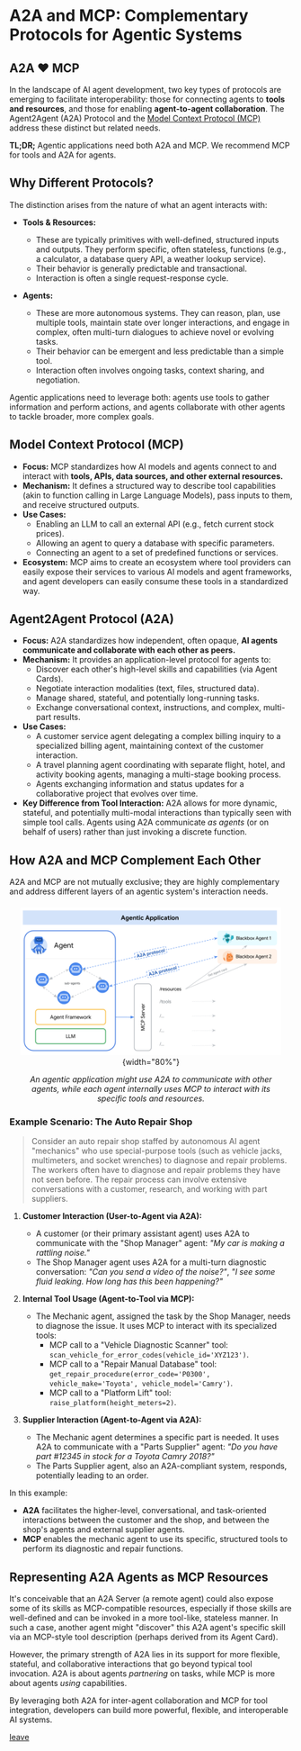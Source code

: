 # A2A and MCP: Complementary Protocols for Agentic Systems

## A2A ❤️ MCP

In the landscape of AI agent development, two key types of protocols are emerging to facilitate interoperability: those for connecting agents to **tools and resources**, and those for enabling **agent-to-agent collaboration**. The Agent2Agent (A2A) Protocol and the [Model Context Protocol (MCP)](https://modelcontextprotocol.io/) address these distinct but related needs.

**TL;DR;** Agentic applications need both A2A and MCP. We recommend MCP for tools and A2A for agents.

## Why Different Protocols?

The distinction arises from the nature of what an agent interacts with:

- **Tools & Resources:**

    - These are typically primitives with well-defined, structured inputs and outputs. They perform specific, often stateless, functions (e.g., a calculator, a database query API, a weather lookup service).
    - Their behavior is generally predictable and transactional.
    - Interaction is often a single request-response cycle.

- **Agents:**
    - These are more autonomous systems. They can reason, plan, use multiple tools, maintain state over longer interactions, and engage in complex, often multi-turn dialogues to achieve novel or evolving tasks.
    - Their behavior can be emergent and less predictable than a simple tool.
    - Interaction often involves ongoing tasks, context sharing, and negotiation.

Agentic applications need to leverage both: agents use tools to gather information and perform actions, and agents collaborate with other agents to tackle broader, more complex goals.

## Model Context Protocol (MCP)

- **Focus:** MCP standardizes how AI models and agents connect to and interact with **tools, APIs, data sources, and other external resources.**
- **Mechanism:** It defines a structured way to describe tool capabilities (akin to function calling in Large Language Models), pass inputs to them, and receive structured outputs.
- **Use Cases:**
    - Enabling an LLM to call an external API (e.g., fetch current stock prices).
    - Allowing an agent to query a database with specific parameters.
    - Connecting an agent to a set of predefined functions or services.
- **Ecosystem:** MCP aims to create an ecosystem where tool providers can easily expose their services to various AI models and agent frameworks, and agent developers can easily consume these tools in a standardized way.

## Agent2Agent Protocol (A2A)

- **Focus:** A2A standardizes how independent, often opaque, **AI agents communicate and collaborate with each other as peers.**
- **Mechanism:** It provides an application-level protocol for agents to:
    - Discover each other's high-level skills and capabilities (via Agent Cards).
    - Negotiate interaction modalities (text, files, structured data).
    - Manage shared, stateful, and potentially long-running tasks.
    - Exchange conversational context, instructions, and complex, multi-part results.
- **Use Cases:**
    - A customer service agent delegating a complex billing inquiry to a specialized billing agent, maintaining context of the customer interaction.
    - A travel planning agent coordinating with separate flight, hotel, and activity booking agents, managing a multi-stage booking process.
    - Agents exchanging information and status updates for a collaborative project that evolves over time.
- **Key Difference from Tool Interaction:** A2A allows for more dynamic, stateful, and potentially multi-modal interactions than typically seen with simple tool calls. Agents using A2A communicate _as agents_ (or on behalf of users) rather than just invoking a discrete function.

## How A2A and MCP Complement Each Other

A2A and MCP are not mutually exclusive; they are highly complementary and address different layers of an agentic system's interaction needs.

<div style="text-align: center; margin: 20px;" markdown>

![Diagram showing A2A and MCP working together. A User interacts with Agent A via A2A. Agent A interacts with Agent B via A2A. Agent B uses MCP to interact with Tool 1 and Tool 2.](../assets/a2a-mcp.png){width="80%"}

_An agentic application might use A2A to communicate with other agents, while each agent internally uses MCP to interact with its specific tools and resources._

</div>

### Example Scenario: The Auto Repair Shop

> Consider an auto repair shop staffed by autonomous AI agent "mechanics" who use special-purpose tools (such as vehicle jacks, multimeters, and socket wrenches) to diagnose and repair problems. The workers often have to diagnose and repair problems they have not seen before. The repair process can involve extensive conversations with a customer, research, and working with part suppliers.

1. **Customer Interaction (User-to-Agent via A2A):**

    - A customer (or their primary assistant agent) uses A2A to communicate with the "Shop Manager" agent: _"My car is making a rattling noise."_
    - The Shop Manager agent uses A2A for a multi-turn diagnostic conversation: _"Can you send a video of the noise?"_, _"I see some fluid leaking. How long has this been happening?"_

2. **Internal Tool Usage (Agent-to-Tool via MCP):**

    - The Mechanic agent, assigned the task by the Shop Manager, needs to diagnose the issue. It uses MCP to interact with its specialized tools:
        - MCP call to a "Vehicle Diagnostic Scanner" tool: `scan_vehicle_for_error_codes(vehicle_id='XYZ123')`.
        - MCP call to a "Repair Manual Database" tool: `get_repair_procedure(error_code='P0300', vehicle_make='Toyota', vehicle_model='Camry')`.
        - MCP call to a "Platform Lift" tool: `raise_platform(height_meters=2)`.

3. **Supplier Interaction (Agent-to-Agent via A2A):**
    - The Mechanic agent determines a specific part is needed. It uses A2A to communicate with a "Parts Supplier" agent: _"Do you have part #12345 in stock for a Toyota Camry 2018?"_
    - The Parts Supplier agent, also an A2A-compliant system, responds, potentially leading to an order.

In this example:

- **A2A** facilitates the higher-level, conversational, and task-oriented interactions between the customer and the shop, and between the shop's agents and external supplier agents.
- **MCP** enables the mechanic agent to use its specific, structured tools to perform its diagnostic and repair functions.

## Representing A2A Agents as MCP Resources

It's conceivable that an A2A Server (a remote agent) could also expose some of its skills as MCP-compatible resources, especially if those skills are well-defined and can be invoked in a more tool-like, stateless manner. In such a case, another agent might "discover" this A2A agent's specific skill via an MCP-style tool description (perhaps derived from its Agent Card).

However, the primary strength of A2A lies in its support for more flexible, stateful, and collaborative interactions that go beyond typical tool invocation. A2A is about agents _partnering_ on tasks, while MCP is more about agents _using_ capabilities.

By leveraging both A2A for inter-agent collaboration and MCP for tool integration, developers can build more powerful, flexible, and interoperable AI systems.

[leave](https://alpha.com)
